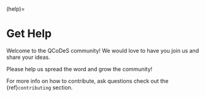 (help)=

# Get Help

Welcome to the QCoDeS community!
We would love to have you join us and share your ideas.

Please help us spread the word and grow the community!

For more info  on how to contribute, ask questions check out the {ref}`contributing` section.
